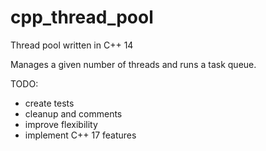 # cpp_thread_pool
Thread pool written in C++ 14

Manages a given number of threads and runs a task queue.

TODO:
 - create tests
 - cleanup and comments
 - improve flexibility
 - implement C++ 17 features
